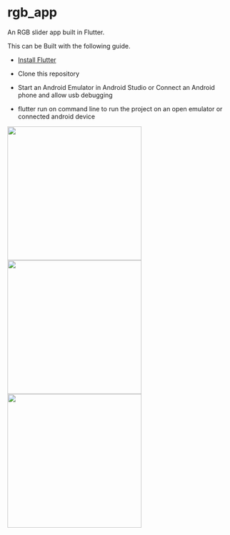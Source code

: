 # rgb_app

An RGB slider app built in Flutter.

This can be Built with the following guide.

- [Install Flutter](https://flutter.dev/get-started/)

- Clone this repository

- Start an Android Emulator in Android Studio or Connect an Android phone and allow usb debugging

- flutter run on command line to run the project on an open emulator or connected android device

<img src="https://user-images.githubusercontent.com/21035760/119391876-d8b1a780-bcc6-11eb-9401-b9abecd852ee.jpeg"  height="300">
<img src="https://user-images.githubusercontent.com/21035760/119391880-d9e2d480-bcc6-11eb-9273-98c2fafb9f55.jpeg"  height="300">
<img src="https://user-images.githubusercontent.com/21035760/119391882-da7b6b00-bcc6-11eb-85a3-a4e1399fdaf6.jpeg"  height="300">


